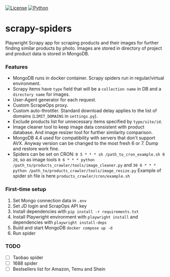[![License](https://img.shields.io/badge/license-MIT-blue.svg)]()
[![Python](https://img.shields.io/badge/python->=3.8-blue.svg)](https://www.python.org/downloads/)
# scrapy-spiders
Playwright Scrapy app for scraping products and their images 
for further finding similar products by photo.
Images are stored in directory of project and product data is stored in MongoDB.
### Features
* MongoDB runs in docker container. Scrapy spiders run in regular/virtual environment.
* Scrapy items have `type` field that will be a `collection name` in DB and a `directory name` for images.
* User-Agent generator for each request.
* Custom ScrapeOps proxy.
* Custom auto-throttler. Standard download delay applies to the list of domains (`LIMIT_DOMAINS` in `settings.py`).
* Exclude products list for unnecessary items specified by `type/site/id`.
* Image cleaner tool to keep image data consistent with product database.
And image resizer tool for further similarity comparison.
* MongoDB 4.4 used for compatibility with servers that don't support AVX. 
Anyway version can be changed to the most fresh 6 or 7. Dump and restore work fine.
* Spiders can be set on CRON: `0 5 * * * sh /path_to_cron_example.sh 0 20`, 
so as image tools `0 6 * * * python /path_to/products_crawler/tools/image_cleaner.py` 
and `30 6 * * * python /path_to/products_crawler/tools/image_resize.py`
Example of spider sh file is here `products_crawler/cron/example.sh`
### First-time setup
1. Set Mongo connection data in `.env`
2. Set JD login and ScrapOps API key
3. Install dependencies with `pip install -r requirements.txt`
4. Install Playwright environment with `playwright install` and dependencies with `playwright install-deps`
5. Build and start MongoDB `docker compose up -d`
6. Run spider
### TODO
- [ ] Taobao spider
- [ ] 1688 spider
- [ ] Bestsellers list for Amazon, Temu and Shein
